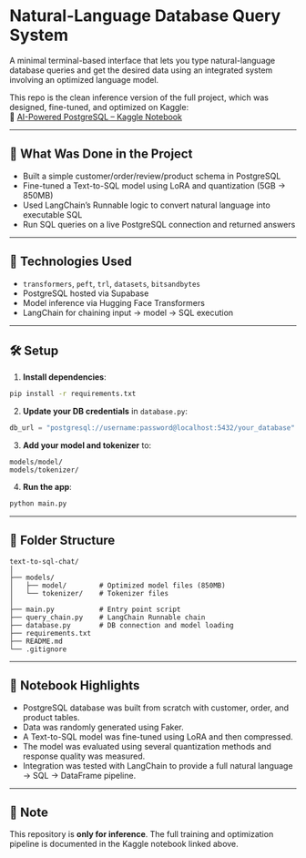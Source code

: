 # Natural-Language Database Query System

A minimal terminal-based interface that lets you type natural-language database queries and get the desired data using an integrated system involving an optimized language model.

This repo is the clean inference version of the full project, which was designed, fine-tuned, and optimized on Kaggle:  
🔗 [AI-Powered PostgreSQL – Kaggle Notebook](https://www.kaggle.com/code/mohamedfarouk94/ai-powered-postgresql?scriptVersionId=237714324)

---

## 🚀 What Was Done in the Project

- Built a simple customer/order/review/product schema in PostgreSQL
- Fine-tuned a Text-to-SQL model using LoRA and quantization (5GB → 850MB)
- Used LangChain’s Runnable logic to convert natural language into executable SQL
- Run SQL queries on a live PostgreSQL connection and returned answers

---

## 🧠 Technologies Used

- `transformers`, `peft`, `trl`, `datasets`, `bitsandbytes`
- PostgreSQL hosted via Supabase
- Model inference via Hugging Face Transformers
- LangChain for chaining input → model → SQL execution

---

## 🛠 Setup

1. **Install dependencies**:

```bash
pip install -r requirements.txt
```

2. **Update your DB credentials** in `database.py`:

```python
db_url = "postgresql://username:password@localhost:5432/your_database"
```

3. **Add your model and tokenizer** to:

```
models/model/
models/tokenizer/
```

4. **Run the app**:

```bash
python main.py
```

---

## 📁 Folder Structure

```
text-to-sql-chat/
│
├── models/
│   ├── model/        # Optimized model files (850MB)
│   └── tokenizer/    # Tokenizer files
│
├── main.py           # Entry point script
├── query_chain.py    # LangChain Runnable chain
├── database.py       # DB connection and model loading
├── requirements.txt
├── README.md
└── .gitignore
```

---

## 📓 Notebook Highlights

- PostgreSQL database was built from scratch with customer, order, and product tables.
- Data was randomly generated using Faker.
- A Text-to-SQL model was fine-tuned using LoRA and then compressed.
- The model was evaluated using several quantization methods and response quality was measured.
- Integration was tested with LangChain to provide a full natural language → SQL → DataFrame pipeline.

---

## 📌 Note

This repository is **only for inference**. The full training and optimization pipeline is documented in the Kaggle notebook linked above.
